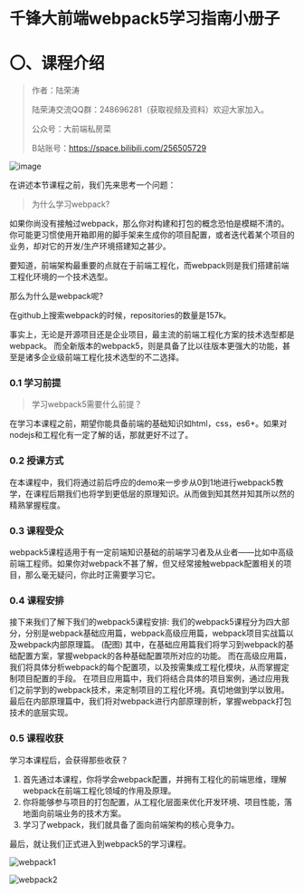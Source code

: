 # 千锋大前端webpack5学习指南小册子

#  〇、课程介绍

> 作者：陆荣涛
> 
> 陆荣涛交流QQ群：248696281（获取视频及资料）欢迎大家加入。
> 
> 公众号：大前端私房菜
> 
> B站账号：https://space.bilibili.com/256505729

![image](https://user-images.githubusercontent.com/17428421/154911635-a97dfd07-b837-4c59-8bab-ca27eda62c74.png)


在讲述本节课程之前，我们先来思考一个问题：

>为什么学习webpack?

如果你尚没有接触过webpack，那么你对构建和打包的概念恐怕是模糊不清的。
你可能更习惯使用开箱即用的脚手架来生成你的项目配置，或者迭代着某个项目的业务，却对它的开发/生产环境搭建知之甚少。

要知道，前端架构最重要的点就在于前端工程化，而webpack则是我们搭建前端工程化环境的一个技术选型。

那么为什么是webpack呢?

在github上搜索webpack的时候，repositories的数量是157k。

事实上，无论是开源项目还是企业项目，最主流的前端工程化方案的技术选型都是webpack。
而全新版本的webpack5，则是具备了比以往版本更强大的功能，甚至是诸多企业级前端工程化技术选型的不二选择。

### 0.1 学习前提

> 学习webpack5需要什么前提？

在学习本课程之前，期望你能具备前端的基础知识如html，css，es6+。如果对nodejs和工程化有一定了解的话，那就更好不过了。

### 0.2 授课方式

在本课程中，我们将通过前后呼应的demo来一步步从0到1地进行webpack5教学，在课程后期我们也将学到更低层的原理知识。从而做到知其然并知其所以然的精熟掌握程度。

### 0.3 课程受众

webpack5课程适用于有一定前端知识基础的前端学习者及从业者——比如中高级前端工程师。如果你对webpack不甚了解，但又经常接触webpack配置相关的项目，那么毫无疑问，你此时正需要学习它。


### 0.4 课程安排

接下来我们了解下我们的webpack5课程安排:
我们的webpack5课程分为四大部分，分别是webpack基础应用篇，webpack高级应用篇，webpack项目实战篇以及webpack内部原理篇。
(配图)
其中，在基础应用篇我们将学习到webpack的基础配置方案，掌握webpack的各种基础配置项所对应的功能。
而在高级应用篇，我们将具体分析webpack的每个配置项，以及按需集成工程化模块，从而掌握定制项目配置的手段。
在项目应用篇中，我们将结合具体的项目案例，通过应用我们之前学到的webpack技术，来定制项目的工程化环境。真切地做到学以致用。
最后在内部原理篇中，我们将对webpack进行内部原理剖析，掌握webpack打包技术的底层实现。


### 0.5 课程收获

学习本课程后，会获得那些收获？

1. 首先通过本课程，你将学会webpack配置，并拥有工程化的前端思维，理解webpack在前端工程化领域的作用及原理。
2. 你将能够参与项目的打包配置，从工程化层面来优化开发环境、项目性能，落地面向前端业务的技术方案。
3. 学习了webpack，我们就具备了面向前端架构的核心竞争力。

最后，就让我们正式进入到webpack5的学习课程。

![webpack1](https://s2.loli.net/2022/02/21/DPzqTREaM7mjQ5B.png)

![webpack2](https://s2.loli.net/2022/02/21/U1yixRzHabPmVDA.png)
